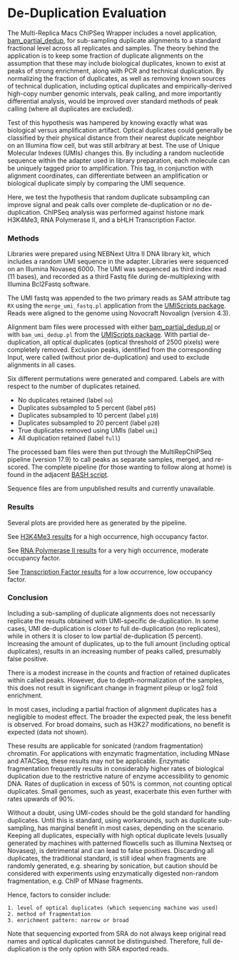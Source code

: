# De-Duplication Evaluation

The Multi-Replica Macs ChIPSeq Wrapper includes a novel application,
[bam_partial_dedup](applications/bam_partial_dedup), for sub-sampling
duplicate alignments to a standard fractional level across all replicates and
samples. The theory behind the application is to keep some fraction of duplicate
alignments on the assumption that these may include biological duplicates, known to
exist at peaks of strong enrichment, along with PCR and technical duplication. By
normalizing the fraction of duplicates, as well as removing known sources of
technical duplication, including optical duplicates and empirically-derived high-copy
number genomic intervals, peak calling, and more importantly differential analysis,
would be improved over standard methods of peak calling (where all duplicates are
excluded).

Test of this hypothesis was hampered by knowing exactly what was biological versus
amplification artifact. Optical duplicates could generally be classified by their
physical distance from their nearest duplicate neighbor on an Illumina flow cell, but
was still arbitrary at best. The use of Unique Molecular Indexes (UMIs) changes this.
By including a random nucleotide sequence within the adapter used in library
preparation, each molecule can be uniquely tagged prior to amplification. This tag,
in conjunction with alignment coordinates, can differentiate between an amplification
or biological duplicate simply by comparing the UMI sequence.

Here, we test the hypothesis that random duplicate subsampling can improve signal and
peak calls over complete de-duplication or no de-duplication. ChIPSeq analysis was
performed against histone mark H3K4Me3, RNA Polymerase II, and a bHLH Transcription
Factor. 


### Methods

Libraries were prepared using NEBNext Ultra II DNA library kit, which includes a
random UMI sequence in the adapter. Libraries were sequenced on an Illumina Novaseq
6000. The UMI was sequenced as third index read (11 bases), and recorded as a third
Fastq file during de-multiplexing with Illumina Bcl2Fastq software.

The UMI fastq was appended to the two primary reads as SAM attribute tag `RX` using
the `merge_umi_fastq.pl` application from the [UMIScripts
package](https://github.com/HuntsmanCancerInstitute/UMIScripts). Reads were aligned
to the genome using Novocraft Novoalign (version 4.3).

Alignment bam files were processed with either
[bam_partial_dedup.pl](applications/bam_partial_dedup) or with
`bam_umi_dedup.pl` from the [UMIScripts
package](https://github.com/HuntsmanCancerInstitute/UMIScripts). With partial
de-duplication, all optical duplicates (optical threshold of 2500 pixels) were
completely removed. Exclusion peaks, identified from the corresponding Input, were
called (without prior de-duplication) and used to exclude alignments in all cases.

Six different permutations were generated and compared. Labels are with respect to
the number of duplicates retained.

- No duplicates retained (label `no`)
- Duplicates subsampled to 5 percent (label `p05`)
- Duplicates subsampled to 10 percent (label `p10`)
- Duplicates subsampled to 20 percent (label `p20`)
- True duplicates removed using UMIs (label `umi`)
- All duplication retained (label `full`)

The processed bam files were then put through the MultiRepChIPSeq pipeline (version
17.9) to call peaks as separate samples, merged, and re-scored. The complete pipeline
(for those wanting to follow along at home) is found in the adjacent [BASH
script](duplication_comparison_cmd.sh). 

Sequence files are from unpublished results and currently unavailable.


### Results

Several plots are provided here as generated by the pipeline.

See [H3K4Me3 results](H3K4Me3_results.md) for a high occurrence, high occupancy factor.

See [RNA Polymerase II results](RNAPol2_results.md) for a very high occurrence, 
moderate occupancy factor.

See [Transcription Factor results](TF_results.md) for a low occurrence, low occupancy 
factor.


### Conclusion

Including a sub-sampling of duplicate alignments does not necessarily replicate the
results obtained with UMI-specific de-duplication. In some cases, UMI de-duplication
is closer to full de-duplication (no replicates), while in others it is closer to low
partial de-duplication (5 percent). Increasing the amount of duplicates, up to the
full amount (including optical duplicates), results in an increasing number of peaks
called, presumably false positive.

There is a modest increase in the counts and fraction of retained duplicates within
called peaks. However, due to depth-normalization of the samples, this does not
result in significant change in fragment pileup or log2 fold enrichment.

In most cases, including a partial fraction of alignment duplicates has a negligible
to modest effect. The broader the expected peak, the less benefit is observed. For
broad domains, such as H3K27 modifications, no benefit is expected (data not shown).

These results are applicable for sonicated (random fragmentation) chromatin. For
applications with enzymatic fragmentation, including MNase and ATACSeq, these results
may not be applicable. Enzymatic fragmentation frequently results in considerably
higher rates of biological duplication due to the restrictive nature of enzyme
accessibility to genomic DNA. Rates of duplication in excess of 50% is common, not
counting optical duplicates. Small genomes, such as yeast, exacerbate this even
further with rates upwards of 90%. 

Without a doubt, using UMI-codes should be the gold standard for handling duplicates.
Until this is standard, using workarounds, such as duplicate sub-sampling, has
marginal benefit in most cases, depending on the scenario. Keeping all
duplicates, especially with high optical duplicate levels (usually generated by
machines with patterned flowcells such as Illumina Nextseq or Novaseq), is
detrimental and can lead to false positives. Discarding all duplicates, the
traditional standard, is still ideal when fragments are randomly generated, e.g.
shearing by sonication, but caution should be considered with experiments using
enzymatically digested non-random fragmentation, e.g. ChIP of MNase fragments. 

Hence, factors to consider include:

	1. level of optical duplicates (which sequencing machine was used)
	2. method of fragmentation
	3. enrichment pattern: narrow or broad

Note that sequencing exported from SRA do not always keep original read names and
optical duplicates cannot be distinguished. Therefore, full de-duplication is the only 
option with SRA exported reads.


